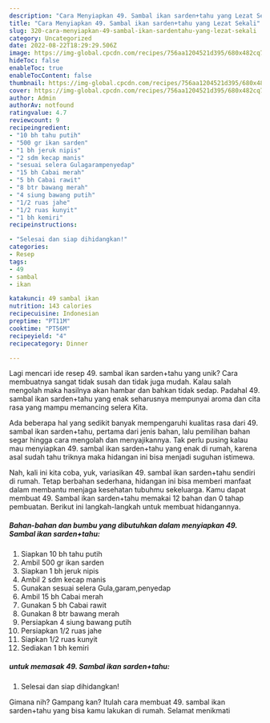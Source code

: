 ```yaml
---
description: "Cara Menyiapkan 49. Sambal ikan sarden+tahu yang Lezat Sekali"
title: "Cara Menyiapkan 49. Sambal ikan sarden+tahu yang Lezat Sekali"
slug: 320-cara-menyiapkan-49-sambal-ikan-sardentahu-yang-lezat-sekali
category: Uncategorized
date: 2022-08-22T18:29:29.506Z
image: https://img-global.cpcdn.com/recipes/756aa1204521d395/680x482cq70/49-sambal-ikan-sardentahu-foto-resep-utama.jpg
hideToc: false
enableToc: true
enableTocContent: false
thumbnail: https://img-global.cpcdn.com/recipes/756aa1204521d395/680x482cq70/49-sambal-ikan-sardentahu-foto-resep-utama.jpg
cover: https://img-global.cpcdn.com/recipes/756aa1204521d395/680x482cq70/49-sambal-ikan-sardentahu-foto-resep-utama.jpg
author: Admin
authorAv: notfound
ratingvalue: 4.7
reviewcount: 9
recipeingredient:
- "10 bh tahu putih"
- "500 gr ikan sarden"
- "1 bh jeruk nipis"
- "2 sdm kecap manis"
- "sesuai selera Gulagarampenyedap"
- "15 bh Cabai merah"
- "5 bh Cabai rawit"
- "8 btr bawang merah"
- "4 siung bawang putih"
- "1/2 ruas jahe"
- "1/2 ruas kunyit"
- "1 bh kemiri"
recipeinstructions:

- "Selesai dan siap dihidangkan!"
categories:
- Resep
tags:
- 49
- sambal
- ikan

katakunci: 49 sambal ikan 
nutrition: 143 calories
recipecuisine: Indonesian
preptime: "PT11M"
cooktime: "PT56M"
recipeyield: "4"
recipecategory: Dinner

---
```





Lagi mencari ide resep 49. sambal ikan sarden+tahu yang unik? Cara membuatnya sangat tidak susah dan tidak juga mudah. Kalau salah mengolah maka hasilnya akan hambar dan bahkan tidak sedap. Padahal 49. sambal ikan sarden+tahu yang enak seharusnya mempunyai aroma dan cita rasa yang mampu memancing selera Kita.







Ada beberapa hal yang sedikit banyak mempengaruhi kualitas rasa dari 49. sambal ikan sarden+tahu, pertama dari jenis bahan, lalu pemilihan bahan segar hingga cara mengolah dan menyajikannya. Tak perlu pusing kalau mau menyiapkan 49. sambal ikan sarden+tahu yang enak di rumah, karena asal sudah tahu triknya maka hidangan ini bisa menjadi suguhan istimewa.






Nah, kali ini kita coba, yuk, variasikan 49. sambal ikan sarden+tahu sendiri di rumah. Tetap berbahan sederhana, hidangan ini bisa memberi manfaat dalam membantu menjaga kesehatan tubuhmu sekeluarga. Kamu dapat membuat 49. Sambal ikan sarden+tahu memakai 12 bahan dan 0 tahap pembuatan. Berikut ini langkah-langkah untuk membuat hidangannya.

<!--inarticleads1-->

##### Bahan-bahan dan bumbu yang dibutuhkan dalam menyiapkan 49. Sambal ikan sarden+tahu:

1. Siapkan 10 bh tahu putih
1. Ambil 500 gr ikan sarden
1. Siapkan 1 bh jeruk nipis
1. Ambil 2 sdm kecap manis
1. Gunakan sesuai selera Gula,garam,penyedap
1. Ambil 15 bh Cabai merah
1. Gunakan 5 bh Cabai rawit
1. Gunakan 8 btr bawang merah
1. Persiapkan 4 siung bawang putih
1. Persiapkan 1/2 ruas jahe
1. Siapkan 1/2 ruas kunyit
1. Sediakan 1 bh kemiri




<!--inarticleads2-->

#####  untuk memasak 49. Sambal ikan sarden+tahu:


1. Selesai dan siap dihidangkan!



Gimana nih? Gampang kan? Itulah cara membuat 49. sambal ikan sarden+tahu yang bisa kamu lakukan di rumah. Selamat menikmati
